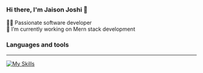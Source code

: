 ### Hi there, I'm Jaison Joshi 👋


🧑‍💻 Passionate software developer
<br>
🔭 I’m currently working on Mern stack development



### Languages and tools
<hr>

[![My Skills](https://skillicons.dev/icons?i=js,html,css,wasm)](https://skillicons.dev)


